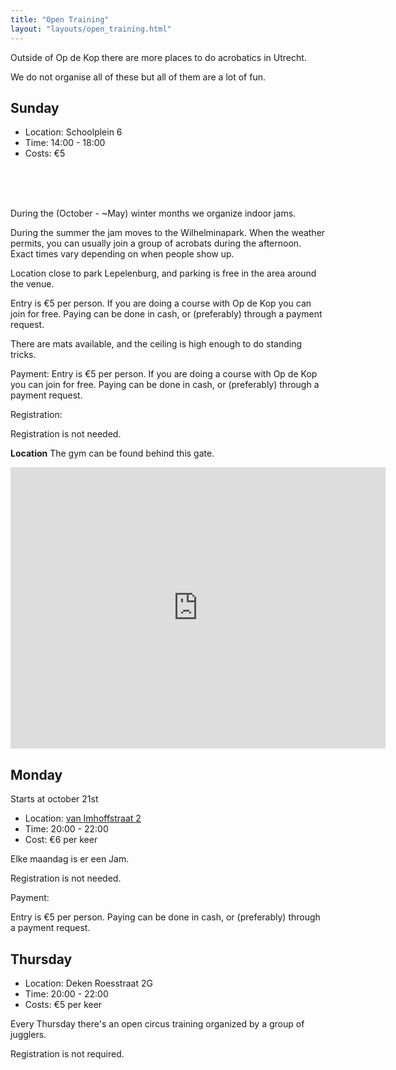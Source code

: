 ```yaml
---
title: "Open Training"
layout: "layouts/open_training.html"
---
```


Outside of Op de Kop there are more places to do acrobatics in Utrecht.

We do not organise all of these but all of them are a lot of fun.

## Sunday

- Location: Schoolplein 6
- Time: 14:00 - 18:00
- Costs: €5


<br>
<br>
<br>

During the (October - ~May) winter months we organize indoor jams.

During the summer the jam moves to the Wilhelminapark. When the weather permits, you can usually join a group of acrobats during the afternoon. Exact times vary depending on when people show up.

Location close to park Lepelenburg, and parking is free in the area around the venue.

Entry is €5 per person. If you are doing a course with Op de Kop you can join for free. Paying can be done in cash, or (preferably) through a payment request.

There are mats available, and the ceiling is high enough to do standing tricks.


Payment:
Entry is €5 per person. If you are doing a course with Op de Kop you can join for free.
Paying can be done in cash, or (preferably) through a payment request.

Registration:

Registration is not needed.

**Location**
The gym can be found behind this gate.

<iframe src="https://www.google.com/maps/embed?pb=!4v1711449256007!6m8!1m7!1s4YfWX1pF4x1JiiQKWX4xKg!2m2!1d52.09139640416312!2d5.129225234254904!3f135.85603675461925!4f-6.031973733736194!5f0.7820865974627469" width="600" height="450" style="border:0;" allowfullscreen="" loading="lazy" referrerpolicy="no-referrer-when-downgrade"></iframe>


## Monday

Starts at october 21st

- Location: [van Imhoffstraat 2](https://maps.app.goo.gl/D9PCzQrSQYZMNxwu6)
- Time: 20:00 - 22:00
- Cost: €6 per keer

Elke maandag is er een Jam.

Registration is not needed.

Payment:

Entry is €5 per person. Paying can be done in cash, or (preferably) through a payment request.


## Thursday

- Location: Deken Roesstraat 2G
- Time: 20:00 - 22:00
- Costs: €5 per keer

Every Thursday there's an open circus training organized by a group of jugglers.

Registration is not required.
